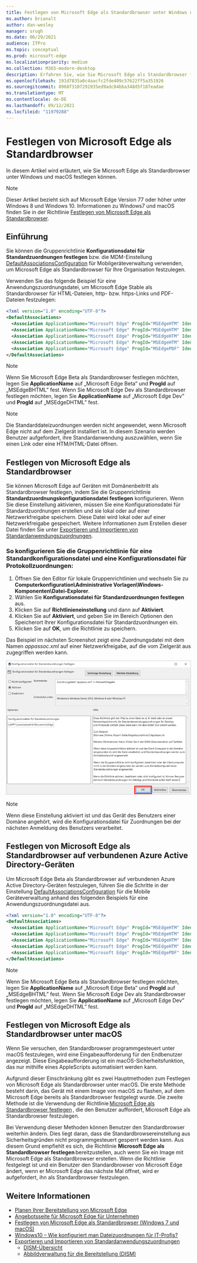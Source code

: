 ```yaml
---
title: Festlegen von Microsoft Edge als Standardbrowser unter Windows und macOS
ms.author: brianalt
author: dan-wesley
manager: srugh
ms.date: 06/29/2021
audience: ITPro
ms.topic: conceptual
ms.prod: microsoft-edge
ms.localizationpriority: medium
ms.collection: M365-modern-desktop
description: Erfahren Sie, wie Sie Microsoft Edge als Standardbrowser festlegen
ms.openlocfilehash: 191d7835a0c4aacfc2fde409c57622ff5a351926
ms.sourcegitcommit: 8968f3107291935ed9adc84bba348d5f187eadae
ms.translationtype: MT
ms.contentlocale: de-DE
ms.lasthandoff: 09/12/2021
ms.locfileid: "11979288"
---
```

# <a name="set-microsoft-edge-as-the-default-browser"></a>Festlegen von Microsoft Edge als Standardbrowser

In diesem Artikel wird erläutert, wie Sie Microsoft Edge als Standardbrowser unter Windows und macOS festlegen können.

> [!NOTE]
> Dieser Artikel bezieht sich auf Microsoft Edge Version 77 oder höher unter Windows 8 und Windows 10. Informationen zu Windows7 und macOS finden Sie in der Richtlinie [Festlegen von Microsoft Edge als Standardbrowser](./microsoft-edge-policies.md#defaultbrowsersettingenabled).

## <a name="introduction"></a>Einführung

Sie können die Gruppenrichtlinie **Konfigurationsdatei für Standardzuordnungen festlegen** bzw. die MDM-Einstellung [DefaultAssociationsConfiguration](/windows/client-management/mdm/policy-csp-applicationdefaults#applicationdefaults-defaultassociationsconfiguration) für Mobilgeräteverwaltung verwenden, um Microsoft Edge als Standardbrowser für Ihre Organisation festzulegen.

Verwenden Sie das folgende Beispiel für eine Anwendungszuordnungsdatei, um Microsoft Edge Stable als Standardbrowser für HTML-Dateien, http- bzw. https-Links und PDF-Dateien festzulegen:

```xml
<?xml version="1.0" encoding="UTF-8"?>
<DefaultAssociations> 
  <Association ApplicationName="Microsoft Edge" ProgId="MSEdgeHTM" Identifier=".html"/>
  <Association ApplicationName="Microsoft Edge" ProgId="MSEdgeHTM" Identifier=".htm"/>
  <Association ApplicationName="Microsoft Edge" ProgId="MSEdgeHTM" Identifier="http"/>
  <Association ApplicationName="Microsoft Edge" ProgId="MSEdgeHTM" Identifier="https"/>  
  <Association ApplicationName="Microsoft Edge" ProgId="MSEdgePDF" Identifier=".pdf"/>
</DefaultAssociations>
```

> [!NOTE]
> Wenn Sie Microsoft Edge Beta als Standardbrowser festlegen möchten, legen Sie **ApplicationName** auf „Microsoft Edge Beta” und **ProgId** auf „MSEdgeBHTML” fest. Wenn Sie Microsoft Edge Dev als Standardbrowser festlegen möchten, legen Sie **ApplicationName** auf „Microsoft Edge Dev” und **ProgId** auf „MSEdgeDHTML” fest.


> [!NOTE]
> Die Standarddateizuordnungen werden nicht angewendet, wenn Microsoft Edge nicht auf dem Zielgerät installiert ist. In diesem Szenario werden Benutzer aufgefordert, ihre Standardanwendung auszuwählen, wenn Sie einen Link oder eine HTM/HTML-Datei öffnen.

## <a name="set-microsoft-edge-as-the-default-browser-on-domain-joined-devices"></a>Festlegen von Microsoft Edge als Standardbrowser

Sie können Microsoft Edge auf Geräten mit Domänenbeitritt als Standardbrowser festlegen, indem Sie die Gruppenrichtlinie **Standardzuordnungskonfigurationsdatei festlegen** konfigurieren. Wenn Sie diese Einstellung aktivieren, müssen Sie eine Konfigurationsdatei für Standardzuordnungen erstellen und sie lokal oder auf einer Netzwerkfreigabe speichern. Diese Datei wird lokal oder auf einer Netzwerkfreigabe gespeichert. Weitere Informationen zum Erstellen dieser Datei finden Sie unter [Exportieren und Importieren von Standardanwendungszuordnungen](/windows-hardware/manufacture/desktop/export-or-import-default-application-associations).

### <a name="to-configure-the-group-policy-for-a-default-file-type-and-protocol-associations-configuration-file"></a>So konfigurieren Sie die Gruppenrichtlinie für eine Standardkonfigurationsdatei und eine Konfigurationsdatei für Protokollzuordnungen:

1. Öffnen Sie den Editor für lokale Gruppenrichtlinien und wechseln Sie zu **Computerkonfiguration\Administrative Vorlagen\Windows-Komponenten\Datei-Explorer**.
2. Wählen Sie **Konfigurationsdatei für Standardzuordnungen festlegen** aus.
3. Klicken Sie auf **Richtlinieneinstellung** und dann auf **Aktiviert**.
4. Klicken Sie auf **Aktiviert**, und geben Sie im Bereich Optionen den Speicherort Ihrer Konfigurationsdatei für Standardzuordnungen ein.
5. Klicken Sie auf **OK**, um die Richtlinie zu speichern.

Das Beispiel im nächsten Screenshot zeigt eine Zuordnungsdatei mit dem Namen *appassoc.xml* auf einer Netzwerkfreigabe, auf die vom Zielgerät aus zugegriffen werden kann.

   ![Dateizuordnung in Gruppenrichtlinie aktivieren](./media/edge-learnmore-make-edge-default-browser/edge-learnmore-app-associations.png)

   > [!NOTE]
   > Wenn diese Einstellung aktiviert ist und das Gerät des Benutzers einer Domäne angehört, wird die Konfigurationsdatei für Zuordnungen bei der nächsten Anmeldung des Benutzers verarbeitet.

## <a name="set-microsoft-edge-as-the-default-browser-on-azure-active-directory-joined-devices"></a>Festlegen von Microsoft Edge als Standardbrowser auf verbundenen Azure Active Directory-Geräten

Um Microsoft Edge Beta als Standardbrowser auf verbundenen Azure Active Directory-Geräten festzulegen, führen Sie die Schritte in der Einstellung [DefaultAssociationsConfiguration](/windows/client-management/mdm/policy-csp-applicationdefaults#applicationdefaults-defaultassociationsconfiguration) für die Mobile Geräteverwaltung anhand des folgenden Beispiels für eine Anwendungszuordnungsdatei aus.

```xml
<?xml version="1.0" encoding="UTF-8"?>
<DefaultAssociations>
  <Association ApplicationName="Microsoft Edge" ProgId="MSEdgeHTM" Identifier=".html"/>
  <Association ApplicationName="Microsoft Edge" ProgId="MSEdgeHTM" Identifier=".htm"/>
  <Association ApplicationName="Microsoft Edge" ProgId="MSEdgeHTM" Identifier="http"/>
  <Association ApplicationName="Microsoft Edge" ProgId="MSEdgeHTM" Identifier="https"/>  
  <Association ApplicationName="Microsoft Edge" ProgId="MSEdgePDF" Identifier=".pdf"/>
</DefaultAssociations>
```

> [!NOTE]
> Wenn Sie Microsoft Edge Beta als Standardbrowser festlegen möchten, legen Sie **ApplicationName** auf „Microsoft Edge Beta” und **ProgId** auf „MSEdgeBHTML” fest. Wenn Sie Microsoft Edge Dev als Standardbrowser festlegen möchten, legen Sie **ApplicationName** auf „Microsoft Edge Dev” und **ProgId** auf „MSEdgeDHTML” fest.

## <a name="set-microsoft-edge-as-the-default-browser-on-macos"></a>Festlegen von Microsoft Edge als Standardbrowser unter macOS

Wenn Sie versuchen, den Standardbrowser programmgesteuert unter macOS festzulegen, wird eine Eingabeaufforderung für den Endbenutzer angezeigt. Diese Eingabeaufforderung ist ein macOS-Sicherheitsfunktion, das nur mithilfe eines AppleScripts automatisiert werden kann.

Aufgrund dieser Einschränkung gibt es zwei Hauptmethoden zum Festlegen von Microsoft Edge als Standardbrowser unter macOS. Die erste Methode besteht darin, das Gerät mit einem Image von macOS zu flashen, auf dem Microsoft Edge bereits als Standardbrowser festgelegt wurde. Die zweite Methode ist die Verwendung der Richtlinie [Microsoft Edge als Standardbrowser festlegen](./microsoft-edge-policies.md#defaultbrowsersettingenabled) , die den Benutzer auffordert, Microsoft Edge als Standardbrowser festzulegen.

Bei Verwendung dieser Methoden können Benutzer den Standardbrowser weiterhin ändern. Dies liegt daran, dass die Standardbrowsereinstellung aus Sicherheitsgründen nicht programmgesteuert gesperrt werden kann. Aus diesem Grund empfiehlt es sich, die Richtlinie **Microsoft Edge als Standardbrowser festlegen** bereitzustellen, auch wenn Sie ein Image mit Microsoft Edge als Standardbrowser erstellen. Wenn die Richtlinie festgelegt ist und ein Benutzer den Standardbrowser von Microsoft Edge ändert, wenn er Microsoft Edge das nächste Mal öffnet, wird er aufgefordert, ihn als Standardbrowser festzulegen.

## <a name="see-also"></a>Weitere Informationen

- [Planen Ihrer Bereitstellung von Microsoft Edge](./deploy-edge-plan-deployment.md)
- [Angebotsseite für Microsoft Edge für Unternehmen](https://aka.ms/EdgeEnterprise)
- [Festlegen von Microsoft Edge als Standardbrowser (Windows 7 und macOS)](./microsoft-edge-policies.md#defaultbrowsersettingenabled)
- [Windows10 – Wie konfiguriert man Dateizuordnungen für IT-Profis?](/archive/blogs/windowsinternals/windows-10-how-to-configure-file-associations-for-it-pros)
- [Exportieren und Importieren von Standardanwendungszuordnungen](/windows-hardware/manufacture/desktop/export-or-import-default-application-associations)
  - [DISM-Übersicht](/windows-hardware/manufacture/desktop/what-is-dism)
  - [Abbildverwaltung für die Bereitstellung (DISM)](/windows-hardware/manufacture/desktop/dism---deployment-image-servicing-and-management-technical-reference-for-windows)